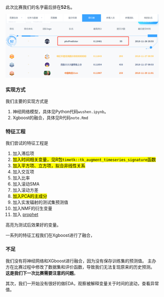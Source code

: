 
<!-- README.md is generated from README.Rmd. Please edit that file -->

此次比赛我们的名字最后排在**52**名。

![](pic/rank.png)<!-- -->

### 实现方式

我们主要的实现方式是

1.  神经网络模型，具体见Python代码`wushen.ipynb`。
2.  Xgboost的融合，具体见R代码`note.Rmd`

### 特征工程

我们尝试的特征工程是

1.  加入滞后项
2.  <mark>加入时间相关变量，见R包`timetk::tk_augment_timeseries_signature`函数</mark>
3.  <mark>加入平方项、立方项，拟合非线性关系</mark>
4.  加入交互项
5.  加入比率
6.  加入滚动SMA
7.  加入滚动方差
8.  <mark>加入PCA的主成分</mark>
9.  加入实发辐射的测试集预测值
10. 加入NMF的衍生变量
11. 加入 [prophet](https://github.com/facebook/prophet)

高亮为测试后效果好的变量。

一系列的特征工程我们在Xgboost进行了融合，

### 不足

我们没有将神经网络和XGboost进行融合，因为没有保存训练集的预测值。
主办方在比赛过程中修改了数据集和评价函数，导致我们无法复现原来的历史预测。
**这是我们下一次比赛需要注意的问题**。

其次，我们一开始没有很好的做EDA，观察被解释变量关于时间的波动，查看异常值。
